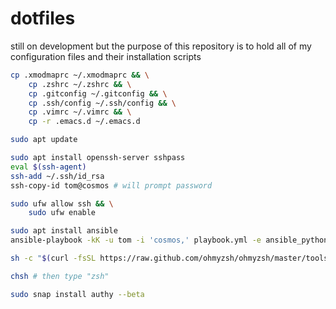 # dotfiles

still on development but the purpose of this repository is to hold all of my configuration files and their installation scripts


```bash
cp .xmodmaprc ~/.xmodmaprc && \
    cp .zshrc ~/.zshrc && \
    cp .gitconfig ~/.gitconfig && \
    cp .ssh/config ~/.ssh/config && \
    cp .vimrc ~/.vimrc && \
    cp -r .emacs.d ~/.emacs.d

sudo apt update

sudo apt install openssh-server sshpass
eval $(ssh-agent)
ssh-add ~/.ssh/id_rsa
ssh-copy-id tom@cosmos # will prompt password

sudo ufw allow ssh && \
    sudo ufw enable

sudo apt install ansible
ansible-playbook -kK -u tom -i 'cosmos,' playbook.yml -e ansible_python_interpreter=/usr/bin/python3 # will prompt password both user and root

sh -c "$(curl -fsSL https://raw.github.com/ohmyzsh/ohmyzsh/master/tools/install.sh)"

chsh # then type "zsh"

sudo snap install authy --beta


```
